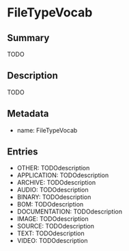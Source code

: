 # FileTypeVocab

## Summary

TODO

## Description

TODO

## Metadata

- name: FileTypeVocab

## Entries

- OTHER: TODOdescription
- APPLICATION: TODOdescription
- ARCHIVE: TODOdescription
- AUDIO: TODOdescription
- BINARY: TODOdescription
- BOM: TODOdescription
- DOCUMENTATION: TODOdescription
- IMAGE: TODOdescription
- SOURCE: TODOdescription
- TEXT: TODOdescription
- VIDEO: TODOdescription
